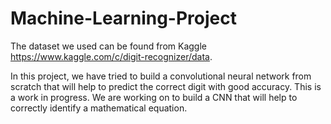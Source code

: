 # Machine-Learning-Project
The dataset we used can be found from Kaggle  https://www.kaggle.com/c/digit-recognizer/data.

In this project, we have tried to build a convolutional neural network from scratch that will help to predict the correct digit with good accuracy. This is a work in progress. We are working on to build a CNN that will help to correctly identify a mathematical equation.
